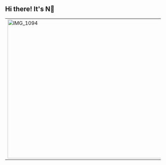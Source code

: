 ## Hi there! It's N👋</span>
<table>
  <tr>
    <td>
      <img src="https://github.com/behindd/behindd/assets/76596012/f31bae7d-d1fe-465e-ba96-8317629c1430" alt="IMG_1094" width="800" height="450" />
    </td>
    <td>
                             
<strong style="font-size: 45px;">𝕊𝔼ℂ𝕌ℝ𝕀𝕋𝕐 ℝ𝔼𝕊𝔼𝔸ℝℂℍ𝔼ℝ</strong>  
- PsyOp/Red Teamer/Pentester <br>
- I do a little bit of Malware Development <br>
- Currently learning Reverse Engineering <br>
- Things I do for fun: Video Games/Anime/Manga/Martial Arts <br>
- I love cats! <br>
- Twitter/X : https://twitter.com/justt_N <br>
- YouTube : https://www.youtube.com/@Cyber0xC <br>
    </td>
  </tr>
</table>
